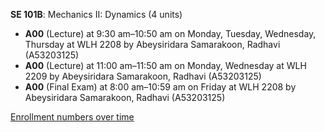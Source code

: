 **SE 101B**: Mechanics II: Dynamics (4 units)

- **A00** (Lecture) at 9:30 am–10:50 am on Monday, Tuesday, Wednesday, Thursday at WLH 2208 by Abeysiridara Samarakoon, Radhavi (A53203125)
- **A00** (Lecture) at 11:00 am–11:50 am on Monday, Wednesday at WLH 2209 by Abeysiridara Samarakoon, Radhavi (A53203125)
- **A00** (Final Exam) at 8:00 am–10:59 am on Friday at WLH 2208 by Abeysiridara Samarakoon, Radhavi (A53203125)

[Enrollment numbers over time](./SE101B.tsv)
